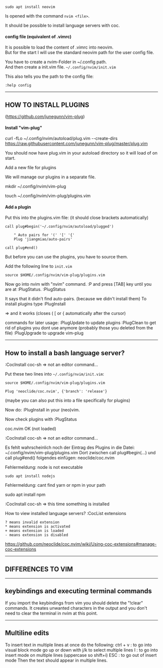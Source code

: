 ```
sudo apt install neovim
```

Is opened with the command `nvim <file>`.

It should be possible to install language servers with coc.

#### config file (equivalent of .vimrc)

It is possible to load the content of .vimrc into neovim.\
But for the start I will use the standard neovim path for the user config file.

You have to create a nvim-Folder in ~/.config path.\
And then create a init.vim file.
`~/.config/nvim/init.vim`

This also tells you the path to the config file:
```
:help config
```

***
## HOW TO INSTALL PLUGINS

(https://github.com/junegunn/vim-plug)

#### Install "vim-plug"

curl -fLo ~/.config/nvim/autoload/plug.vim --create-dirs https://raw.githubusercontent.com/junegunn/vim-plug/master/plug.vim

You should now have plug.vim in your autoload directory so it will load of on start.

Add a new file for plugins

We will manage our plugins in a separate file.

mkdir ~/.config/nvim/vim-plug

touch ~/.config/nvim/vim-plug/plugins.vim

#### Add a plugin

Put this into the plugins.vim file:
(it should close brackets automatically)

```
call plug#begin('~/.config/nvim/autoload/plugged')

    " Auto pairs for '(' '[' '{'
    Plug 'jiangmiao/auto-pairs'

call plug#end()
```

But before you can use the plugins, you have to source them.

Add the following line to `init.vim`
```
source $HOME/.config/nvim/vim-plug/plugins.vim
```
Now go into nvim with "nvim" command.
:P and press [TAB] key until you are at :PlugStatus.
:PlugStatus

It says that it didn't find auto-pairs. (because we didn't install them)
To install plugins type
:PlugInstall

=> and it works (closes ( [ or { automatically after the cursor)

commands for later usage:
:PlugUpdate to update plugins
:PlugClean to get rid of plugins you dont use anymore (probably those you deleted from the file)
:PlugUpgrade to upgrade vim-plug

--------------------------------------
How to install a bash language server?
--------------------------------------

:CocInstall coc-sh
=> not an editor command...

Put these two lines into `~/.config/nvim/init.vim`:

```
source $HOME/.config/nvim/vim-plug/plugins.vim

Plug 'neoclide/coc.nvim', {'branch': 'release'}
```
(maybe you can also put this into a file specifically for plugins)

Now do:
:PlugInstall
in your (neo)vim.

Now check plugins with
:PlugStatus

coc.nvim OK (not loaded)

:CocInstall coc-sh
=> not an editor command...

Es fehlt wahrscheinlich noch der Eintrag des Plugins in die Datei:
~/.config/nvim/vim-plug/plugins.vim
Dort zwischen call plug#begin(...) und call plug#end() folgendes einfügen:
neoclide/coc.nvim

Fehlermeldung: node is not executable

```
sudo apt install nodejs
```

Fehlermeldung: cant find yarn or npm in your path

sudo apt install npm

:CocInstall coc-sh
=> this time something is installed

How to view installed language servers?
:CocList extensions

    ? means invalid extension
    * means extension is activated
    + means extension is loaded
    - means extension is disabled

https://github.com/neoclide/coc.nvim/wiki/Using-coc-extensions#manage-coc-extensions

***

## DIFFERENCES TO VIM

-------------------------------------------
keybindings and executing terminal commands
-------------------------------------------

If you import the keybindings from vim you should delete the "!clear" commands.
It creates unwanted characters in the output and you don't need to clear the terminal in nvim at this point.

---------------
Multiline edits
---------------

To insert text in multiple lines at once do the following:
ctrl + v    : to go into visual block mode
go up or down with j/k to select multiple lines
I           : to go into insert mode on multiple lines (uppercase so shift+i)
ESC         : to go out of insert mode
Then the text should appear in multiple lines.
